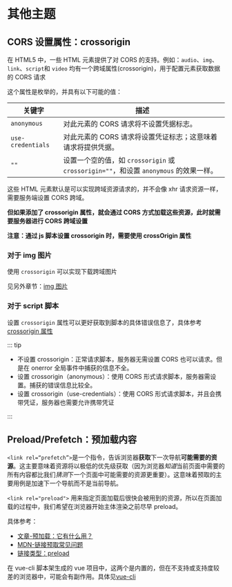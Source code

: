 # 其他主题

## CORS 设置属性：crossorigin

在 HTML5 中，一些 HTML 元素提供了对 CORS 的支持。例如：`audio`、`img`、`link`、`script`和 `video` 均有一个跨域属性(crossorigin)，用于配置元素获取数据的 CORS 请求

这个属性是枚举的，并具有以下可能的值：

| 关键字            | 描述                                                                                  |
| ----------------- | ------------------------------------------------------------------------------------- |
| `anonymous`       | 对此元素的 CORS 请求将不设置凭据标志。                                                |
| `use-credentials` | 对此元素的 CORS 请求将设置凭证标志；这意味着请求将提供凭据。                          |
| `""`              | 设置一个空的值，如 `crossorigin` 或 `crossorigin=""`，和设置 `anonymous` 的效果一样。 |

这些 HTML 元素默认是可以实现跨域资源请求的，并不会像 xhr 请求资源一样，需要服务端设置 CORS 跨域。

**但如果添加了 crossorigin 属性，就会通过 CORS 方式加载这些资源，此时就需要服务器进行 CORS 跨域设置**

**注意：通过 js 脚本设置 crossorigin 时，需要使用 crossOrigin 属性**

### 对于 img 图片

使用 `crossorigin` 可以实现下载跨域图片

见另外章节：[img 图片](/html/img#跨域图片-cookie)

### 对于 script 脚本

设置 `crossorigin` 属性可以更好获取到脚本的具体错误信息了，具体参考 [crossorigin 属性](https://blog.csdn.net/qq_40028324/article/details/107076751)

::: tip

- 不设置 crossorigin：正常请求脚本，服务器无需设置 CORS 也可以请求。但是在 onerror 全局事件中捕获的信息不全。
- 设置 crossorigin（anonymous）：使用 CORS 形式请求脚本，服务器需设置。捕获的错误信息比较全。
- 设置 crossorigin（use-credentials）：使用 CORS 形式请求脚本，并且会携带凭证，服务器也需要允许携带凭证

:::

## Preload/Prefetch：预加载内容

`<link rel=“prefetch”>`是一个指令，告诉浏览器**获取**下一次导航**可能需要的资源**。这主要意味着资源将以极低的优先级获取（因为浏览器*知道*当前页面中需要的所有内容都比我们*猜测*下一个页面中可能需要的资源更重要）。这意味着预取的主要用例是加速下一个导航而不是当前导航。

`<link rel="preload">` 用来指定页面加载后很快会被用到的资源，所以在页面加载的过程中，我们希望在浏览器开始主体渲染之前尽早 preload。

具体参考：

- [文章-预加载：它有什么用？](https://www.smashingmagazine.com/2016/02/preload-what-is-it-good-for/)
- [MDN-链接预取常见问题](https://developer.mozilla.org/zh-CN/docs/Web/HTTP/Link_prefetching_FAQ)
- [链接类型：preload](https://developer.mozilla.org/zh-CN/docs/Web/HTML/Link_types/preload)

在 vue-cli 脚本架生成的 vue 项目中，这两个是内置的，但在不支持或支持度较差的浏览器中，可能会有副作用。具体见[vue-cli](https://cli.vuejs.org/zh/guide/html-and-static-assets.html#preload)
